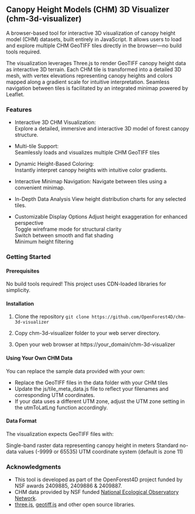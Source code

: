 ## Canopy Height Models (CHM) 3D Visualizer (chm-3d-visualizer)
A browser-based tool for interactive 3D visualization of canopy height model (CHM) datasets, built entirely in JavaScript. It allows users to load and explore multiple CHM GeoTIFF tiles directly in the browser—no build tools required.  

The visualization leverages Three.js to render GeoTIFF canopy height data as interactive 3D terrain. Each CHM tile is transformed into a detailed 3D mesh, with vertex elevations representing canopy heights and colors mapped along a gradient scale for intuitive interpretation. Seamless navigation between tiles is facilitated by an integrated minimap powered by Leaflet.

### Features
- Interactive 3D CHM Visualization:  
Explore a detailed, immersive and interactive 3D model of forest canopy structure.  

- Multi-tile Support:  
Seamlessly loads and visualizes multiple CHM GeoTIFF tiles

- Dynamic Height-Based Coloring:  
Instantly interpret canopy heights with intuitive color gradients.

- Interactive Minimap Navigation:
Navigate between tiles using a convenient minimap.

- In-Depth Data Analysis
View height distribution charts for any selected tiles.

- Customizable Display Options
    Adjust height exaggeration for enhanced perspective  
    Toggle wireframe mode for structural clarity  
    Switch between smooth and flat shading  
    Minimum height filtering

### Getting Started

#### Prerequisites
No build tools required! This project uses CDN-loaded libraries for simplicity.

#### Installation

1. Clone the repository
    `git clone https://github.com/OpenForest4D/chm-3d-visualizer`

2. Copy chm-3d-visualizer folder to your web server directory.
3. Open your web browser at https://your_domain/chm-3d-visualizer

#### Using Your Own CHM Data

You can replace the sample data provided with your own:  
- Replace the GeoTIFF files in the data folder with your CHM tiles
- Update the js/tile_meta_data.js file to reflect your filenames and corresponding UTM coordinates.
- If your data uses a different UTM zone, adjust the UTM zone setting in the utmToLatLng function accordingly.

#### Data Format
The visualization expects GeoTIFF files with:

Single-band raster data representing canopy height in meters
Standard no-data values (-9999 or 65535)
UTM coordinate system (default is zone 11)

### Acknowledgments
- This tool is developed as part of the OpenForest4D project funded by NSF awards 2409885, 2409886 & 2409887.
- CHM data provided by NSF funded [National Ecological Observatory Network](https://www.neonscience.org/data).
- [three.js](https://threejs.org/), [geotiff.js](https://github.com/geotiffjs/geotiff.js/) and other open source libraries.
